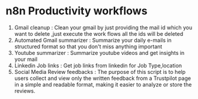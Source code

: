 # n8n Productivity workflows

1. Gmail cleanup : Clean your gmail by just providing the mail id which you want to delete ,just execute the work flows all the ids will be deleted
2. Automated Gmail summarizer : Summarize your daily e-mails in structured format so that you don't miss anything important
3. Youtube summarizer : Summarize youtube videos and get insights in your mail
4. Linkedin Job links : Get job links from linkedin for Job Type,location
5. Social Media Review feedbacks : The purpose of this script is to help users collect and view only the written feedback from a Trustpilot page in a simple and readable format, making it easier to analyze or store the reviews.
